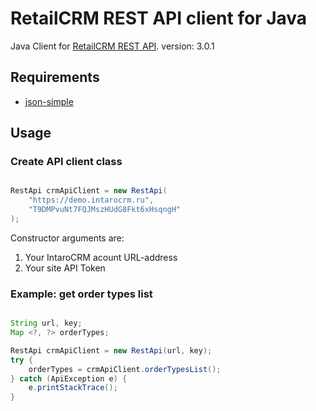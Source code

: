 RetailCRM REST API client for Java
==================================

Java Client for [RetailCRM REST API](http://www.retailcrm.ru/docs/rest-api/index.html).
version: 3.0.1

Requirements
------------
* [json-simple](https://code.google.com/p/json-simple/)

Usage
------------

### Create API client class

``` java

RestApi crmApiClient = new RestApi(
    "https://demo.intarocrm.ru",
    "T9DMPvuNt7FQJMszHUdG8Fkt6xHsqngH"
);
```
Constructor arguments are:

1. Your IntaroCRM acount URL-address
2. Your site API Token

### Example: get order types list

``` java

String url, key;
Map <?, ?> orderTypes;

RestApi crmApiClient = new RestApi(url, key);
try {
    orderTypes = crmApiClient.orderTypesList();
} catch (ApiException e) {
    e.printStackTrace();
}

```